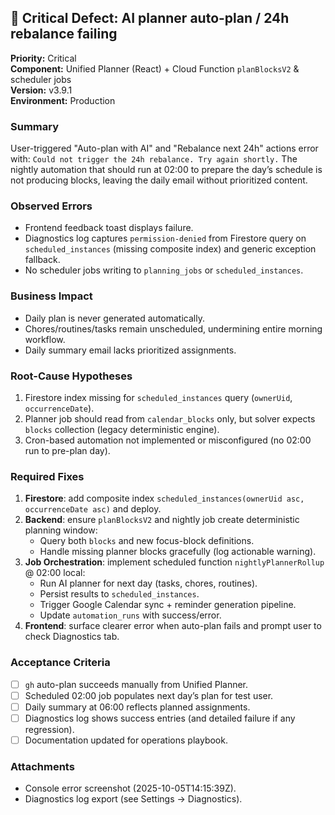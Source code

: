 ## 🚨 Critical Defect: AI planner auto-plan / 24h rebalance failing

**Priority:** Critical  
**Component:** Unified Planner (React) + Cloud Function `planBlocksV2` & scheduler jobs  
**Version:** v3.9.1  
**Environment:** Production

### Summary
User-triggered "Auto-plan with AI" and "Rebalance next 24h" actions error with: `Could not trigger the 24h rebalance. Try again shortly.` The nightly automation that should run at 02:00 to prepare the day’s schedule is not producing blocks, leaving the daily email without prioritized content.

### Observed Errors
- Frontend feedback toast displays failure.  
- Diagnostics log captures `permission-denied` from Firestore query on `scheduled_instances` (missing composite index) and generic exception fallback.  
- No scheduler jobs writing to `planning_jobs` or `scheduled_instances`.

### Business Impact
- Daily plan is never generated automatically.  
- Chores/routines/tasks remain unscheduled, undermining entire morning workflow.  
- Daily summary email lacks prioritized assignments.

### Root-Cause Hypotheses
1. Firestore index missing for `scheduled_instances` query (`ownerUid`, `occurrenceDate`).  
2. Planner job should read from `calendar_blocks` only, but solver expects `blocks` collection (legacy deterministic engine).  
3. Cron-based automation not implemented or misconfigured (no 02:00 run to pre-plan day).

### Required Fixes
1. **Firestore**: add composite index `scheduled_instances(ownerUid asc, occurrenceDate asc)` and deploy.  
2. **Backend**: ensure `planBlocksV2` and nightly job create deterministic planning window:
   - Query both `blocks` and new focus-block definitions.  
   - Handle missing planner blocks gracefully (log actionable warning).  
3. **Job Orchestration**: implement scheduled function `nightlyPlannerRollup` @ 02:00 local:  
   - Run AI planner for next day (tasks, chores, routines).  
   - Persist results to `scheduled_instances`.  
   - Trigger Google Calendar sync + reminder generation pipeline.  
   - Update `automation_runs` with success/error.
4. **Frontend**: surface clearer error when auto-plan fails and prompt user to check Diagnostics tab.

### Acceptance Criteria
- [ ] `gh` auto-plan succeeds manually from Unified Planner.  
- [ ] Scheduled 02:00 job populates next day’s plan for test user.  
- [ ] Daily summary at 06:00 reflects planned assignments.  
- [ ] Diagnostics log shows success entries (and detailed failure if any regression).  
- [ ] Documentation updated for operations playbook.

### Attachments
- Console error screenshot (2025-10-05T14:15:39Z).  
- Diagnostics log export (see Settings → Diagnostics).

